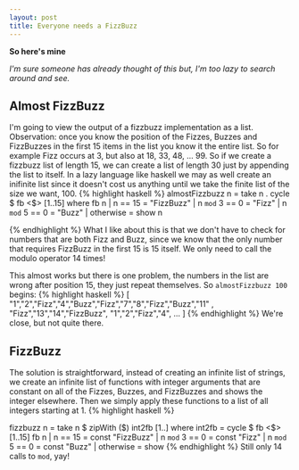 ```yaml
---
layout: post
title: Everyone needs a FizzBuzz
---
```


**So here's mine**

*I'm sure someone has already thought of this but, I'm too lazy to search around and see.*

## Almost FizzBuzz
I'm going to view the output of a fizzbuzz implementation as a list. Observation: once you know the position of the Fizzes, Buzzes and FizzBuzzes in the first 15 items in the list you know it the entire list. So for example Fizz occurs at 3, but also at 18, 33, 48, ... 99. So if we create a fizzbuzz list of length 15, we can create a list of length 30 just by appending the list to itself. In a lazy language like haskell we may as well create an inifinite list since it doesn't cost us anything until we take the finite list of the size we want, 100.
{% highlight haskell %}
almostFizzbuzz n = take n . cycle $ fb <$> [1..15]
  where
    fb n
      | n == 15        = "FizzBuzz"
      | n `mod` 3 == 0 = "Fizz"
      | n `mod` 5 == 0 = "Buzz"
      | otherwise      = show n

{% endhighlight %}
What I like about this is that we don't have to check for numbers that are both Fizz and Buzz, since we know that the only number that requires FizzBuzz in the first 15 is 15 itself. We only need to call the modulo operator 14 times!

This almost works but there is one problem, the numbers in the list are wrong after position 15, they just repeat themselves. So ```almostFizzbuzz 100``` begins:
{% highlight haskell %}
[ "1","2","Fizz","4","Buzz","Fizz","7","8","Fizz","Buzz","11"
, "Fizz","13","14","FizzBuzz", "1","2","Fizz","4", ...
]
{% endhighlight %}
We're close, but not quite there.

## FizzBuzz
The solution is straightforward, instead of creating an infinite list of strings, we create an infinite list of functions with integer arguments that are constant on all of the Fizzes, Buzzes, and FizzBuzzes and shows the integer elsewhere. Then we simply apply these functions to a list of all integers starting at 1.
{% highlight haskell %}

fizzbuzz n = take n $ zipWith ($) int2fb [1..]
  where
    int2fb = cycle $ fb <$> [1..15]
    fb n
      | n == 15        = const "FizzBuzz"
      | n `mod` 3 == 0 = const "Fizz"
      | n `mod` 5 == 0 = const "Buzz"
      | otherwise      = show
{% endhighlight %}
Still only 14 calls to ```mod```, yay!
